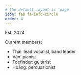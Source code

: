 ```yaml
---
# the default layout is 'page'
icon: fas fa-info-circle
order: 4
---
```


Est: 2024

Current members:

* Thái: lead vocalist, band leader
* Vân: pianist
* Toefinder: guitarist
* Hoàng: percussionist

